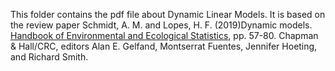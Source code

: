 This folder contains the pdf file about Dynamic Linear Models. It is based on the review paper 
Schmidt, A. M. and Lopes, H. F. (2019)Dynamic models. [Handbook of Environmental and Ecological Statistics](http://208.254.74.112/books/details/9781498752022/), pp. 57-80. Chapman \& Hall/CRC, editors Alan E. Gelfand, Montserrat Fuentes, Jennifer Hoeting, and Richard Smith.
